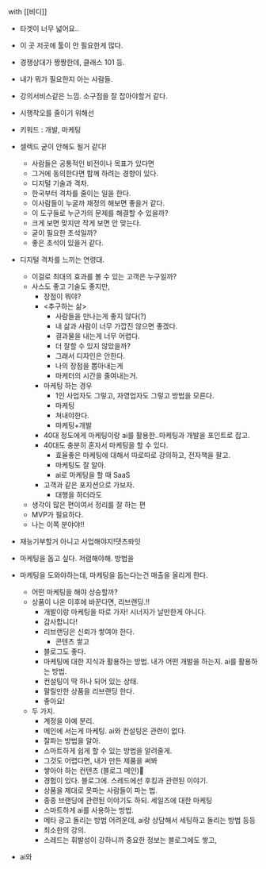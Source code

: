 with [[비디]]

* 타겟이 너무 넓어요..
* 이 곳 저곳에 툴이 안 필요한게 많다.
* 경쟁상대가 짱짱한데, 클래스 101 등.
* 내가 뭐가 필요한지 아는 사람들.
* 강의서비스같은 느낌. 소구점을 잘 잡아야할거 같다.
* 시행착오를 줄이기 위해선
* 키워드 : 개발, 마케팅

* 셀렉드 굳이 안해도 될거 같다!
	* 사람들은 공통적인 비전이나 목표가 있다면
	* 그거에 동의한다면 함께 하려는 경향이 있다.
	* 디지털 기술과 격차.
	* 한국부터 격차를 줄이는 일을 한다.
	* 이사람들이 누굴까 재정의 해보면 좋을거 같다.
	* 이 도구들로 누군가의 문제를 해결할 수 있을까?
	* 크게 보면 맞지만 작게 보면 안 맞는다.
	* 굳이 필요한 초석일까?
	* 좋은 초석이 있을거 같다.
* 디지털 격차를 느끼는 연령대.
	* 이걸로 최대의 효과를 볼 수 있는 고객은 누구일까?
	* 사스도 좋고 기술도 좋지만, 
		* 장점이 뭐야?
		* <추구하는 삶>
			* 사람들을 만나는게 좋지 않다(?)
			* 내 삶과 사람이 너무 가깝진 않으면 좋겠다.
			* 결과물을 내는게 너무 어렵다.
			* 더 잘할 수 있지 않았을까?
			* 그래서 디자인은 안한다.
			* 나의 장점을 뽑아내는게 
			* 마케터의 시간을 줄여내는거.
		* 마케팅 하는 경우
			* 1인 사업자도 그렇고, 자영업자도 그렇고 방법을 모른다.
			* 마케팅 
			* 쳐내야한다.
			* 마케팅+개발
		* 40대 정도에게 마케팅이랑 ai를 활용한..마케팅과 개발을 포인트로 잡고.
		* 40대도 충분히 혼자서 마케팅을 할 수 있다.
			* 효율좋은 마케팅에 대해서 따로따로 강의하고, 전자책을 팔고.
			* 마케팅도 잘 알아.
			* ai로 마케팅을 할 때 SaaS
		* 고객과 같은 포지션으로 가보자.
			* 대행을 하더라도 
	* 생각이 많은 편이여서 정리를 잘 하는 편
	* MVP가 필요하다.
	* 나는 이쪽 분야야!!
* 재능기부할거 아니고 사업해야지!댓츠롸잇
* 마케팅을 돕고 싶다. 저렴해야해. 방법을
* 마케팅을 도와야하는데, 마케팅을 돕는다는건 매출을 올리게 한다.
	* 어떤 마케팅을 해야 상승할까?
	* 상품이 나온 이후에 바꾼다면, 리브랜딩.!!
		* 개발이랑 마케팅을 따로 가자! 시너지가 날만한게 아니다.
		* 감사합니다!
		* 리브랜딩은 신뢰가 쌓여야 한다.
			* 콘텐츠 쌓고
		* 블로그도 좋다.
		* 마케팅에 대한 지식과 활용하는 방법. 내가 어떤 개발을 하는지. ai를 활용하는 방법.
		* 컨설팅이 딱 하나 되어 있는 상태.
		* 팔릴만한 상품을 리브랜딩 한다.
		* 좋아요!
	* 두 가지.
		* 계정을 아예 분리.
		* 메인에 서는게 마케팅. ai와 컨설팅은 관련이 없다.
		* 잘파는 방법을 알아.
		* 스마트하게 쉽게 할 수 있는 방법을 알려줄게.
		* 그것도 어렵다면, 내가 만든 제품을 써봐
		* 쌓아야 하는 컨텐츠 (블로그 메인)
		* 경험이 있다. 블로그에. 스레드에선 후킹과 관련된 이야기.
		* 상품을 제대로 못파는 사람들이 파는 법.
		* 종종 브랜딩에 관련된 이야기도 하되. 세일즈에 대한 마케팅
		* 스마트하게 ai를 사용하는 방법.
		* 메타 광고 돌리는 방법 어려운데, ai랑 상담해서 세팅하고 돌리는 방법 등등
		* 최소한의 강의.
		* 스레드는 휘발성이 강하니까 중요한 정보는 블로그에도 쌓고,
* ai와